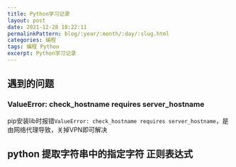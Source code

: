 ```yaml
---
title: Python学习记录  
layout: post  
date: 2021-12-28 18:22:11  
permalinkPattern: blog/:year/:month/:day/:slug.html  
categories: 编程     
tags: 编程 Python   
excerpt: Python学习记录
---
```


## 遇到的问题

### ValueError: check_hostname requires server_hostname

pip安装lib时报错`ValueError: check_hostname requires server_hostname`，是由网络代理导致，关掉VPN即可解决


## python 提取字符串中的指定字符 正则表达式


